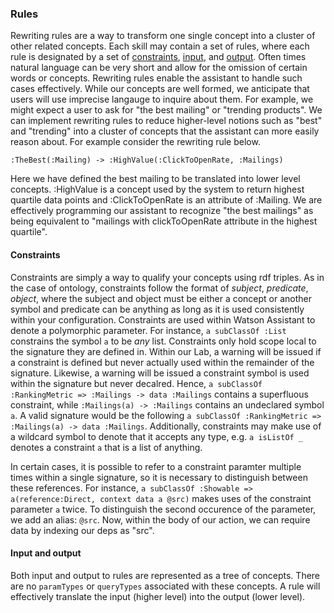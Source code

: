 ### Rules

Rewriting rules are a way to transform one single concept into a cluster of other related concepts. Each skill may contain a set of rules, where each rule is designated by a set of [constraints](#constraints), [input](#input), and [output](#output). Often times natural language can be very short and allow for the omission of certain words or concepts. Rewriting rules enable the assistant to handle such cases effectively. While our concepts are well formed, we anticipate that users will use imprecise langauge to inquire about them. For example, we might expect a user to ask for "the best mailing" or "trending products". We can implement rewriting rules to reduce higher-level notions such as "best" and "trending" into a cluster of concepts that the assistant can more easily reason about. For example consider the rewriting rule below.

```
:TheBest(:Mailing) -> :HighValue(:ClickToOpenRate, :Mailings)
```

Here we have defined the best mailing to be translated into lower level concepts. :HighValue is a concept used by the system to return highest quartile data points and :ClickToOpenRate is an attribute of :Mailing. We are effectively programming our assistant to recognize "the best mailings" as being equivalent to "mailings with clickToOpenRate attribute in the highest quartile".


#### Constraints

Constraints are simply a way to qualify your concepts using rdf triples. As in the case of ontology, constraints follow the format of *subject*, *predicate*, *object*, where the subject and object must be either a concept or another symbol and predicate can be anything as long as it is used consistently within your configuration. Constraints are used within Watson Assistant to denote a polymorphic parameter. For instance, `a subClassOf :List` constrains the symbol `a` to be *any* list. Constraints only hold scope local to the signature they are defined in. Within our Lab, a warning will be issued if a constraint is defined but never actually used within the remainder of the signature. Likewise, a warning will be issued a constraint symbol is used within the signature but never decalred. Hence, `a subClassOf :RankingMetric => :Mailings -> data :Mailings` contains a superfluous constraint, while `:Mailings(a) -> :Mailings` contains an undeclared symbol `a`. A valid signature would be the following `a subClassOf :RankingMetric => :Mailings(a) -> data :Mailings`. Additionally, constraints may make use of a wildcard symbol to denote that it accepts any type, e.g. `a isListOf _` denotes a constraint `a` that is a list of anything.

In certain cases, it is possible to refer to a constraint paramter multiple times within a single signature, so it is necessary to distinguish between these references. For instance, `a subClassOf :Showable => a(reference:Direct, context data a @src)` makes uses of the constraint parameter `a` twice. To distinguish the second occurence of the parameter, we add an alias: `@src`. Now, within the body of our action, we can require data by indexing our deps as "src".

#### Input and output

Both input and output to rules are represented as a tree of concepts. There are no `paramTypes` or `queryTypes` associated with these concepts. A rule will effectively translate the input (higher level) into the output (lower level).

